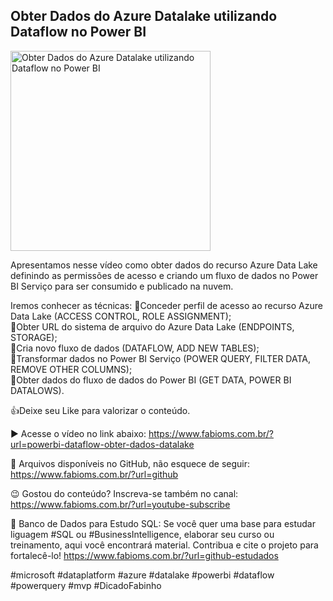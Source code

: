 ## Obter Dados do Azure Datalake utilizando Dataflow no Power BI

<img src="https://fabioms.com.br//uploads/youtube/3XPZaGmvA1o.png" alt="Obter Dados do Azure Datalake utilizando Dataflow no Power BI" title="PowerBI" width="320"/>

Apresentamos nesse vídeo como obter dados do recurso Azure Data Lake definindo as permissões de acesso e criando um fluxo de dados no Power BI Serviço para ser consumido e publicado na nuvem.

Iremos conhecer as técnicas:
🔹Conceder perfil de acesso ao recurso Azure Data Lake (ACCESS CONTROL, ROLE ASSIGNMENT);  
🔹Obter URL do sistema de arquivo do Azure Data Lake (ENDPOINTS, STORAGE);   
🔹Cria novo fluxo de dados (DATAFLOW, ADD NEW TABLES);  
🔹Transformar dados no Power BI Serviço (POWER QUERY, FILTER DATA, REMOVE OTHER COLUMNS);  
🔹Obter dados do fluxo de dados do Power BI (GET DATA, POWER BI DATALOWS).  

👍Deixe seu Like para valorizar o conteúdo.

▶️ Acesse o vídeo no link abaixo:
https://www.fabioms.com.br/?url=powerbi-dataflow-obter-dados-datalake

📁 Arquivos disponíveis no GitHub, não esquece de seguir:
https://www.fabioms.com.br/?url=github

😉 Gostou do conteúdo? Inscreva-se também no canal:
https://www.fabioms.com.br/?url=youtube-subscribe

🎁 Banco de Dados para Estudo SQL:
Se você quer uma base para estudar liguagem #SQL ou #BusinessIntelligence, elaborar seu curso ou treinamento, aqui você encontrará material. 
Contribua e cite o projeto para fortalecê-lo!
https://www.fabioms.com.br/?url=github-estudados

#microsoft #dataplatform #azure #datalake #powerbi #dataflow #powerquery #mvp #DicadoFabinho